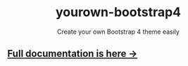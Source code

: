 




<h1 align="center">yourown-bootstrap4</h1>
<div align="center">Create your own Bootstrap 4 theme easily</div>



## [Full documentation is here &rarr;](http://bdavidxyz.github.io/yourown-bootstrap4)
